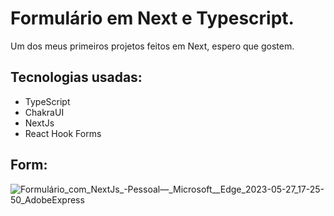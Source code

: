 # Formulário em Next e Typescript.

Um dos meus primeiros projetos feitos em Next, espero que gostem.




## Tecnologias usadas:

- TypeScript
- ChakraUI
- NextJs
- React Hook Forms


## Form:

![Formulário_com_NextJs_-_Pessoal_—_Microsoft__Edge_2023-05-27_17-25-50_AdobeExpress](https://github.com/Alym62/Form-em-Ts/assets/111710522/9fae3552-00c6-485a-88b3-6c773e2bfd13)
